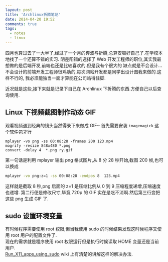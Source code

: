 ```yaml
---
layout: post
title: 'Archlinux折腾笔记'
date: 2014-04-20 19:52
comments: true
tags:
  - notes
  - linux
---
```


四月也算过去了一大半了,经过了一个月的奔波与折腾,总算安顿好自己了.在学校本地找了一个还算不错的实习.
阴差阳错的选择了 Web 开发工程师的职位,其实我最想做的是后端开发,前端也还是比较喜欢的.但是我有个很大的
缺点就是不会设计... 不会设计的前端开发工程师很鸡肋的,每次网站开发都是同学出设计图我来做的.这样不行的,
我必须能独当一面才算能在公司站得住脚.

近况就是这些,接下来就是记录下自己在 Archlinux 下折腾的东西.方便自己以后查询使用.

## Linux 下视频截图制作动态 GIF

观看视频遇到经典的镜头当然得录下来做成 GIF~
首先需要安装 `imagemagick` 这个软件包才行

```basg
mplayer -vo png -ss 00:08:28 -frames 200 123.mp4
mogrify -resize 848x480 *.png
convert -delay 4  *.png ry.gif
```

第一句话是利用 mplayer 输出 png 格式图片,从 8 分 28 秒开始,截图 200 帧,也可以换成

```bash
mplayer -vo png:z=1 -ss 00:08:28 -endpos 8  123.mp4
```

这样就是截取 8 秒,png 后面的 z=1 是压缩比例从 0 到 9 压缩程度递增,压缩速度也递增.
第二行便是修改尺寸,毕竟 720p 的 GIF 实在是吃不消啊.然后第三行变把这些 png 生成 GIF 了.

## sudo 设置环境变量

有时候程序需要使用 root 权限,但当我使用 sudo 的时候结果发现这时候程序又使用 root 用户的配置文件了.  
现在的需求就是程序使用 root 权限运行但是执行时候读取 HOME 变量还是当前用户.  
[Run_X11_apps_using_sudo](https://wiki.archlinux.org/index.php/Sudo#Run_X11_apps_using_sudo)
wiki 上有清楚的讲解这样的解决办法.
